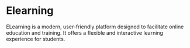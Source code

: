 # Elearning
ELearning is a modern, user-friendly platform designed to facilitate online education and training. It offers a flexible and interactive learning experience for students.
